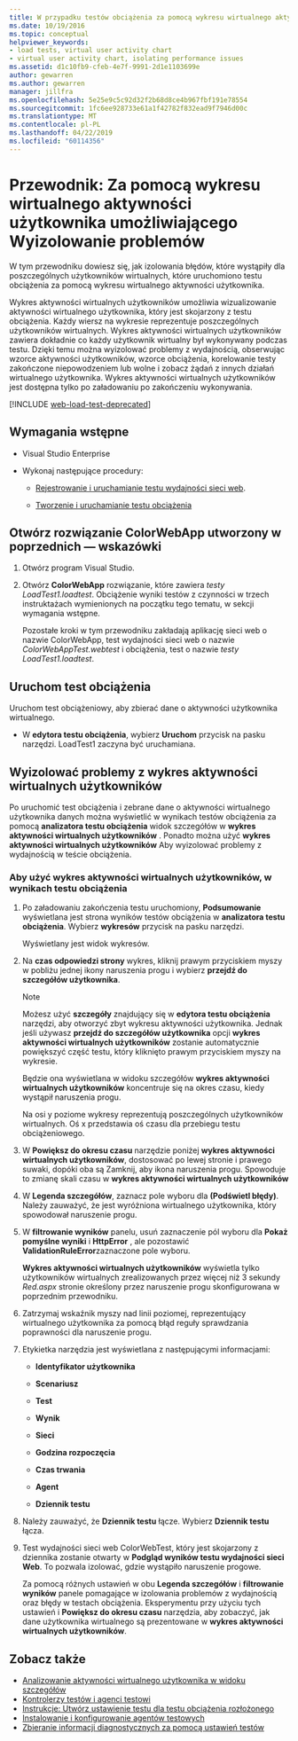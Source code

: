 ```yaml
---
title: W przypadku testów obciążenia za pomocą wykresu wirtualnego aktywności użytkownika
ms.date: 10/19/2016
ms.topic: conceptual
helpviewer_keywords:
- load tests, virtual user activity chart
- virtual user activity chart, isolating performance issues
ms.assetid: d1c10fb9-cfeb-4e7f-9991-2d1e1103699e
author: gewarren
ms.author: gewarren
manager: jillfra
ms.openlocfilehash: 5e25e9c5c92d32f2b68d8ce4b967fbf191e78554
ms.sourcegitcommit: 1fc6ee928733e61a1f42782f832ead9f7946d00c
ms.translationtype: MT
ms.contentlocale: pl-PL
ms.lasthandoff: 04/22/2019
ms.locfileid: "60114356"
---
```

# <a name="walkthrough-using-the-virtual-user-activity-chart-to-isolate-issues"></a>Przewodnik: Za pomocą wykresu wirtualnego aktywności użytkownika umożliwiającego Wyizolowanie problemów

W tym przewodniku dowiesz się, jak izolowania błędów, które wystąpiły dla poszczególnych użytkowników wirtualnych, które uruchomiono testu obciążenia za pomocą wykresu wirtualnego aktywności użytkownika.

Wykres aktywności wirtualnych użytkowników umożliwia wizualizowanie aktywności wirtualnego użytkownika, który jest skojarzony z testu obciążenia. Każdy wiersz na wykresie reprezentuje poszczególnych użytkowników wirtualnych. Wykres aktywności wirtualnych użytkowników zawiera dokładnie co każdy użytkownik wirtualny był wykonywany podczas testu. Dzięki temu można wyizolować problemy z wydajnością, obserwując wzorce aktywności użytkowników, wzorce obciążenia, korelowanie testy zakończone niepowodzeniem lub wolne i zobacz żądań z innych działań wirtualnego użytkownika. Wykres aktywności wirtualnych użytkowników jest dostępna tylko po załadowaniu po zakończeniu wykonywania.

[!INCLUDE [web-load-test-deprecated](includes/web-load-test-deprecated.md)]

## <a name="prerequisites"></a>Wymagania wstępne

- Visual Studio Enterprise

- Wykonaj następujące procedury:

    - [Rejestrowanie i uruchamianie testu wydajności sieci web](/azure/devops/test/load-test/run-performance-tests-app-before-release#recordtests).

    - [Tworzenie i uruchamianie testu obciążenia](/azure/devops/test/load-test/run-performance-tests-app-before-release#create-a-load-test)

## <a name="open-the-colorwebapp-solution-created-in-the-previous-walkthroughs"></a>Otwórz rozwiązanie ColorWebApp utworzony w poprzednich — wskazówki

1. Otwórz program Visual Studio.

2. Otwórz **ColorWebApp** rozwiązanie, które zawiera *testy LoadTest1.loadtest*. Obciążenie wyniki testów z czynności w trzech instruktażach wymienionych na początku tego tematu, w sekcji wymagania wstępne.

     Pozostałe kroki w tym przewodniku zakładają aplikację sieci web o nazwie ColorWebApp, test wydajności sieci web o nazwie *ColorWebAppTest.webtest* i obciążenia, test o nazwie *testy LoadTest1.loadtest*.

## <a name="run-the-load-test"></a>Uruchom test obciążenia

Uruchom test obciążeniowy, aby zbierać dane o aktywności użytkownika wirtualnego.

- W **edytora testu obciążenia**, wybierz **Uruchom** przycisk na pasku narzędzi. LoadTest1 zaczyna być uruchamiana.

## <a name="isolate-issues-in-the-virtual-user-activity-chart"></a>Wyizolować problemy z wykres aktywności wirtualnych użytkowników

Po uruchomić test obciążenia i zebrane dane o aktywności wirtualnego użytkownika danych można wyświetlić w wynikach testów obciążenia za pomocą **analizatora testu obciążenia** widok szczegółów w **wykres aktywności wirtualnych użytkowników** . Ponadto można użyć **wykres aktywności wirtualnych użytkowników** Aby wyizolować problemy z wydajnością w teście obciążenia.

### <a name="to-use-the-virtual-user-activity-chart-in-your-load-test-results"></a>Aby użyć wykres aktywności wirtualnych użytkowników, w wynikach testu obciążenia

1. Po załadowaniu zakończenia testu uruchomiony, **Podsumowanie** wyświetlana jest strona wyników testów obciążenia w **analizatora testu obciążenia**. Wybierz **wykresów** przycisk na pasku narzędzi.

     Wyświetlany jest widok wykresów.

2. Na **czas odpowiedzi strony** wykres, kliknij prawym przyciskiem myszy w pobliżu jednej ikony naruszenia progu i wybierz **przejdź do szczegółów użytkownika**.

    > [!NOTE]
    > Możesz użyć **szczegóły** znajdujący się w **edytora testu obciążenia** narzędzi, aby otworzyć zbyt wykresu aktywności użytkownika. Jednak jeśli używasz **przejdź do szczegółów użytkownika** opcji **wykres aktywności wirtualnych użytkowników** zostanie automatycznie powiększyć część testu, który kliknięto prawym przyciskiem myszy na wykresie.

     Będzie ona wyświetlana w widoku szczegółów **wykres aktywności wirtualnych użytkowników** koncentruje się na okres czasu, kiedy wystąpił naruszenia progu.

     Na osi y poziome wykresy reprezentują poszczególnych użytkowników wirtualnych. Oś x przedstawia oś czasu dla przebiegu testu obciążeniowego.

3. W **Powiększ do okresu czasu** narzędzie poniżej **wykres aktywności wirtualnych użytkowników**, dostosować po lewej stronie i prawego suwaki, dopóki oba są Zamknij, aby ikona naruszenia progu. Spowoduje to zmianę skali czasu w **wykres aktywności wirtualnych użytkowników**

4. W **Legenda szczegółów**, zaznacz pole wyboru dla **(Podświetl błędy)**. Należy zauważyć, że jest wyróżniona wirtualnego użytkownika, który spowodował naruszenie progu.

5. W **filtrowanie wyników** panelu, usuń zaznaczenie pól wyboru dla **Pokaż pomyślne wyniki** i **HttpError** , ale pozostawić **ValidationRuleError**zaznaczone pole wyboru.

     **Wykres aktywności wirtualnych użytkowników** wyświetla tylko użytkowników wirtualnych zrealizowanych przez więcej niż 3 sekundy *Red.aspx* stronie określony przez naruszenie progu skonfigurowana w poprzednim przewodniku.

6. Zatrzymaj wskaźnik myszy nad linii poziomej, reprezentujący wirtualnego użytkownika za pomocą błąd reguły sprawdzania poprawności dla naruszenie progu.

7. Etykietka narzędzia jest wyświetlana z następującymi informacjami:

    - **Identyfikator użytkownika**

    - **Scenariusz**

    - **Test**

    - **Wynik**

    - **Sieci**

    - **Godzina rozpoczęcia**

    - **Czas trwania**

    - **Agent**

    - **Dziennik testu**

8. Należy zauważyć, że **Dziennik testu** łącze. Wybierz **Dziennik testu** łącza.

9. Test wydajności sieci web ColorWebTest, który jest skojarzony z dziennika zostanie otwarty w **Podgląd wyników testu wydajności sieci Web**. To pozwala izolować, gdzie wystąpiło naruszenie progowe.

     Za pomocą różnych ustawień w obu **Legenda szczegółów** i **filtrowanie wyników** panele pomagające w izolowania problemów z wydajnością oraz błędy w testach obciążenia. Eksperymentu przy użyciu tych ustawień i **Powiększ do okresu czasu** narzędzia, aby zobaczyć, jak dane użytkownika wirtualnego są prezentowane w **wykres aktywności wirtualnych użytkowników**.

## <a name="see-also"></a>Zobacz także

- [Analizowanie aktywności wirtualnego użytkownika w widoku szczegółów](../test/analyze-load-test-virtual-user-activity-in-the-details-view.md)
- [Kontrolerzy testów i agenci testowi](configure-test-agents-and-controllers-for-load-tests.md)
- [Instrukcje: Utwórz ustawienie testu dla testu obciążenia rozłożonego](../test/how-to-create-a-test-setting-for-a-distributed-load-test.md)
- [Instalowanie i konfigurowanie agentów testowych](../test/lab-management/install-configure-test-agents.md)
- [Zbieranie informacji diagnostycznych za pomocą ustawień testów](../test/collect-diagnostic-information-using-test-settings.md)

